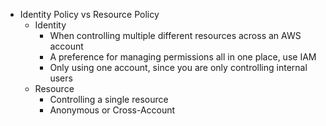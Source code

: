 - Identity Policy vs Resource Policy
	- Identity
		- When controlling multiple different resources across an AWS account
		- A preference for managing permissions all in one place, use IAM
		- Only using one account, since you are only controlling internal users
	- Resource
		- Controlling a single resource
		- Anonymous or Cross-Account